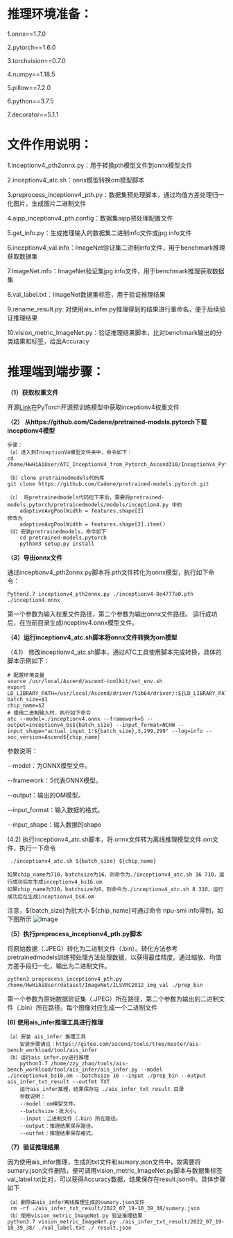 # 推理环境准备： #

1.onnx==1.7.0

2.pytorch==1.6.0

3.torchvision==0.7.0

4.numpy==1.18.5

5.pillow==7.2.0

6.python==3.7.5

7.decorator==5.1.1



# 文件作用说明： #

1.inceptionv4_pth2onnx.py：用于转换pth模型文件到onnx模型文件

2.inceptionv4_atc.sh：onnx模型转换om模型脚本

3.preprocess_inceptionv4_pth.py：数据集预处理脚本，通过均值方差处理归一化图片，生成图片二进制文件

4.aipp_inceptionv4_pth.config：数据集aipp预处理配置文件

5.get_info.py：生成推理输入的数据集二进制info文件或jpg info文件

6.inceptionv4_val.info：ImageNet验证集二进制info文件，用于benchmark推理获取数据集

7.ImageNet.info：ImageNet验证集jpg info文件，用于benchmark推理获取数据集

8.val_label.txt：ImageNet数据集标签，用于验证推理结果

9.rename_result.py: 对使用ais\_infer.py推理得到的结果进行重命名，便于后续验证推理结果

10.vision_metric_ImageNet.py：验证推理结果脚本，比对benchmark输出的分类结果和标签，给出Accuracy





# 推理端到端步骤： #

**（1）获取权重文件**

  开源[Link](https://data.lip6.fr/cadene/pretrainedmodels/inceptionv4-8e4777a0.pth)在PyTorch开源预训练模型中获取inceptionv4权重文件

**（2） 从https://github.com/Cadene/pretrained-models.pytorch下载inceptionv4模型**
	
	步骤：
	（a）进入到InceptionV4模型文件夹中，命令如下：
	cd /home/HwHiAiUser/ATC_InceptionV4_from_Pytorch_Ascend310/InceptionV4_Pytorch_Infer/

	（b）clone pretrainedmodels代码库
	git clone https://github.com/Cadene/pretrained-models.pytorch.git

	（c） 将pretrainedmodels代码拉下来后，需要将pretrained-models.pytorch/pretrainedmodels/models/inception4.py 中的
		adaptiveAvgPoolWidth = features.shape[2] 
	修改为
		adaptiveAvgPoolWidth = features.shape[2].item()
	（d）安装pretrainedmodels，命令如下
  		cd pretrained-models.pytorch
 		python3 setup.py install





**（3）导出onnx文件**
	
通过inceptionv4_pth2onnx.py脚本将.pth文件转化为onnx模型，执行如下命令：

	Python3.7 inceptionv4_pth2onnx.py ./inceptionv4-8e4777a0.pth ./inception4.onnx

第一个参数为输入权重文件路径，第二个参数为输出onnx文件路径。
运行成功后，在当前目录生成inceptinv4.onnx模型文件。



**（4）运行inceptionv4_atc.sh脚本将onnx文件转换为om模型**

（4.1） 修改inceptionv4_atc.sh脚本，通过ATC工具使用脚本完成转换，具体的脚本示例如下：

	# 配置环境变量
	source /usr/local/Ascend/ascend-toolkit/set_env.sh
	export LD_LIBRARY_PATH=/usr/local/Ascend/driver/lib64/driver/:${LD_LIBRARY_PATH}
	batch_size=$1
	chip_name=$2
	# 使用二进制输入时，执行如下命令
	atc --model=./inceptionv4.onnx --framework=5 --output=inceptionv4_bs${batch_size} --input_format=NCHW --input_shape="actual_input_1:${batch_size},3,299,299" --log=info --soc_version=Ascend${chip_name}
    
参数说明：

--model：为ONNX模型文件。

--framework：5代表ONNX模型。

--output：输出的OM模型。

--input_format：输入数据的格式。

--input_shape：输入数据的shape


(4.2) 执行inceptionv4_atc.sh脚本，将.onnx文件转为离线推理模型文件.om文件，执行一下命令

     ./inceptionv4_atc.sh ${batch_size} ${chip_name}
	
	如果chip_name为710，batchsize为16，则命令为./inceptionv4_atc.sh 16 710，运行成功后在生成inceptionv4_bs16.om
	如果chip_name为310，batchsize为8，则命令为./inceptionv4_atc.sh 8 310，运行成功后在生成inceptionv4_bs8.om
注意，${batch\_size}为批大小 ${chip_name}可通过命令 npu-smi info得到，如下图所示
![Image](https://gitee.com/ascend/ModelZoo-PyTorch/raw/master/ACL_PyTorch/images/310P3.png)



**（5）执行preprocess_inceptionv4_pth.py脚本**

将原始数据（.JPEG）转化为二进制文件（.bin）。转化方法参考pretrainedmodels训练预处理方法处理数据，以获得最佳精度。通过缩放、均值方差手段归一化，输出为二进制文件。

	python3 preprocess_inceptionv4_pth.py /home/HwHiAiUser/dataset/ImageNet/ILSVRC2012_img_val ./prep_bin

第一个参数为原始数据验证集（.JPEG）所在路径，第二个参数为输出的二进制文件（.bin）所在路径。每个图像对应生成一个二进制文件
	

**(6) 使用ais_infer推理工具进行推理**

	（a）安装 ais_infer 推理工具
		安装步骤请见：https://gitee.com/ascend/tools/tree/master/ais-bench_workload/tool/ais_infer
	（b）运行ais_infer.py进行推理
		python3.7 /home/zzy_zhao/tools/ais-bench_workload/tool/ais_infer/ais_infer.py --model ./inceptionv4_bs16.om --batchsize 16 --input ./prep_bin --output ais_infer_txt_result --outfmt TXT
		运行ais_infer推理，结果保存在 ./ais_infer_txt_result 目录
		参数说明：
		--model：om模型文件。
		--batchsize：批大小。
		--input：二进制文件（.bin）所在路径。
		--output：推理结果保存路径。
		--outfmt：推理结果保存格式。


**（7）验证推理结果**

因为使用ais\_infer推理，生成的txt文件和sumary.json文件中，故需要将sumary.json文件删除，便可调用vision_metric_ImageNet.py脚本与数据集标签val_label.txt比对，可以获得Accuracy数据，结果保存在result.json中。具体步骤如下

	
	（a）删除由ais_infer离线推理生成的sumary.json文件
     rm -rf ./ais_infer_txt_result/2022_07_19-10_39_38/sumary.json
    （b）使用vision_metric_ImageNet.py 验证推理结果
    python3.7 vision_metric_ImageNet.py ./ais_infer_txt_result/2022_07_19-10_39_38/ ./val_label.txt ./ result.json
   


